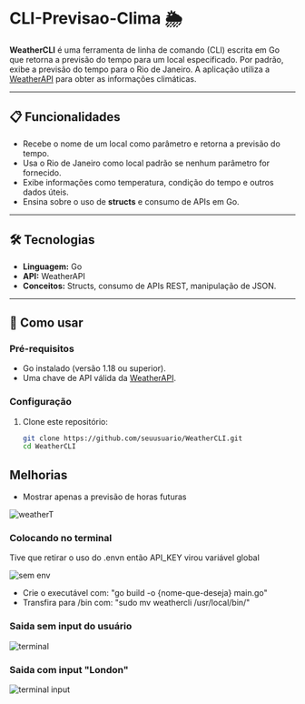 # CLI-Previsao-Clima 🌦️

**WeatherCLI** é uma ferramenta de linha de comando (CLI) escrita em Go que retorna a previsão do tempo para um local especificado. Por padrão, exibe a previsão do tempo para o Rio de Janeiro. A aplicação utiliza a [WeatherAPI](https://www.weatherapi.com/) para obter as informações climáticas.

---

## 📋 Funcionalidades

- Recebe o nome de um local como parâmetro e retorna a previsão do tempo.
- Usa o Rio de Janeiro como local padrão se nenhum parâmetro for fornecido.
- Exibe informações como temperatura, condição do tempo e outros dados úteis.
- Ensina sobre o uso de **structs** e consumo de APIs em Go.

---

## 🛠️ Tecnologias

- **Linguagem:** Go
- **API:** WeatherAPI
- **Conceitos:** Structs, consumo de APIs REST, manipulação de JSON.

---

## 🚀 Como usar

### Pré-requisitos
- Go instalado (versão 1.18 ou superior).
- Uma chave de API válida da [WeatherAPI](https://www.weatherapi.com/).

### Configuração

1. Clone este repositório:
   ```bash
   git clone https://github.com/seuusuario/WeatherCLI.git
   cd WeatherCLI

## Melhorias 
- Mostrar apenas a previsão de horas futuras


![weatherT](https://github.com/user-attachments/assets/d52911f4-5634-43fa-b5e6-1542d2f08e5f)

### Colocando no terminal
Tive que retirar o uso do .envn então API_KEY virou variável global

![sem env](https://github.com/user-attachments/assets/1e714a1b-056a-4d3d-b1df-3ff4385890c2)
- Crie o executável com: "go build -o {nome-que-deseja} main.go"
- Transfira para /bin com: "sudo mv weathercli /usr/local/bin/"

### Saida sem input do usuário
![terminal](https://github.com/user-attachments/assets/814dfe88-b478-4ccd-b5b8-549946f8704a)

### Saida com input "London"
![terminal input](https://github.com/user-attachments/assets/0b9d8ea2-bc86-4712-aa87-8c8e477e084f)
